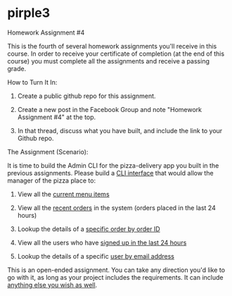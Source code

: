 # pirple3

Homework Assignment #4

This is the fourth of several homework assignments you'll receive in this course. In order to receive your certificate of completion (at the end of this course) you must complete all the assignments and receive a passing grade. 

How to Turn It In:

1. Create a public github repo for this assignment. 

2. Create a new post in the Facebook Group  and note "Homework Assignment #4" at the top.

3. In that thread, discuss what you have built, and include the link to your Github repo. 

The Assignment (Scenario):

It is time to build the Admin CLI for the pizza-delivery app you built in the previous assignments. Please build a [CLI interface](lib/cli.js#L772) that would allow the manager of the pizza place to:

1. View all the [current menu items](lib/cli.js#L258)

2. View all the [recent orders](lib/cli.js#L447) in the system (orders placed in the last 24 hours)

3. Lookup the details of a [specific order by order ID](lib/cli.js#L497)

4. View all the users who have [signed up in the last 24 hours](lib/cli.js#L343)

5. Lookup the details of a specific [user by email address](lib/cli.js#L481)


This is an open-ended assignment. You can take any direction you'd like to go with it, as long as your project includes the requirements. It can include [anything else you wish as well](lib/cli.js#L809). 
